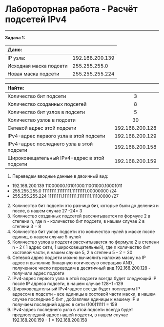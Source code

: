 
# Лабороторная работа - Расчёт подсетей IPv4
_ _ _

__Задача 1:__


| Дано: | |
|:-------------------------------------|:-------------------------------------|
| IP узла:           | 192.168.200.139 |
| Исходная маска подсети |  255.255.255.0 | 
| Новая маска подсети       | 255.255.255.224   | 



| Найти: | |
|:-------------------------------------|:-------------------------------------:|
| Количество бит подсети                            | 3|
| Количество созданных подсетей |  8| 
| Количество бит узлов в подсети       | 5   |
| Количество узлов в подсети  | 30   |
| Сетевой адрес этой подсети  | 192.168.200.128   |
| IPv4-адрес первого узла в этой подсети  | 192.168.200.129   |
| IPv4-адрес последнего узла в этой подсети  | 192.168.200.158   |
| Широковещательный IPv4-адрес в этой подсети  | 192.168.200.159   |

1. Переведем вводные данные в двоичный вид:
- 192.168.200.139 11000000.10101000.11001000.10001011
- 255.255.255.0      11111111.11111111.11111111.00000000 /24
- 255.255.255.224  11111111.11111111.11111111.11100000 /27

2. Количество бит подсети это разница бит, которые были до деления и после, в нашем случае 27 -24= 3
3. Количество созданных подсетей рассчитывается по формуле 2 в степени n, где n - количество бит подсети, в нашем случае 2 в степени 3 = 8
4. Количество бит узлов подсети это количество нулей в маске после единиц, в нашем случае 5 нулей
5. Количество узлов в подсети рассчитывается по формуле 2 в степени n - 2 ( 1 адрес сети, 1 широковещательный), где n количество бит хостовой части, в нашем случае 5, 2 в степени 5 - 2 = 30
6. Сетевой адрес подсети можно вычислить наложив маску на IP адрес и выполнив бинарную логическую операцию AND , полученное число переводим в десятичный вид 192.168.200.128 - получили адрес подсети
7. IPv4-адрес первого узла в этой подсети всегда будет следующий IP после IP адреса подсети, в нашем случае 128+1=129
8. Широковещательный IPv4-адрес всегда будет последним IP адресом в подсети - все единицы в хостовой части маски, в нашем случае последние 5 бит , добавляем единицы к нашему IP и получаем последний адрес в сети (100)11111 = 159
9. IPv4-адрес последнего узла в этой подсети всегда будет предпоследний адрес нашей подсети, в нашем случае 192.168.200.159 - 1 = 192.168.200.158